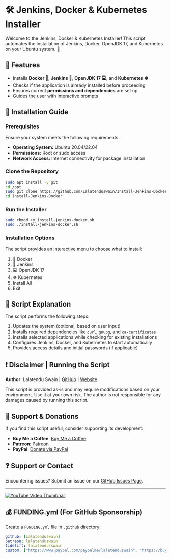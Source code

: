 # 🛠️ Jenkins, Docker & Kubernetes Installer

Welcome to the Jenkins, Docker & Kubernetes Installer! This script automates the installation of Jenkins, Docker, OpenJDK 17, and Kubernetes on your Ubuntu system. 🚀

## 📌 Features
- Installs **Docker 🐋**, **Jenkins 🤖**, **OpenJDK 17 💻**, and **Kubernetes ☸️**
- Checks if the application is already installed before proceeding
- Ensures correct **permissions and dependencies** are set up
- Guides the user with interactive prompts

## 📖 Installation Guide

### **Prerequisites**
Ensure your system meets the following requirements:
- **Operating System:** Ubuntu 20.04/22.04
- **Permissions:** Root or sudo access
- **Network Access:** Internet connectivity for package installation

### **Clone the Repository**
```bash
sudo apt install -y git
cd /opt
sudo git clone https://github.com/Lalatenduswain/Install-Jenkins-Docker.git
cd Install-Jenkins-Docker
```

### **Run the Installer**
```bash
sudo chmod +x install-jenkins-docker.sh
sudo ./install-jenkins-docker.sh
```

### **Installation Options**
The script provides an interactive menu to choose what to install:
1. 🐋 Docker
2. 🤖 Jenkins
3. 💻 OpenJDK 17
4. ☸️ Kubernetes
5. Install All
6. Exit

## 📜 Script Explanation

The script performs the following steps:
1. Updates the system (optional, based on user input)
2. Installs required dependencies like `curl`, `gnupg`, and `ca-certificates`
3. Installs selected applications while checking for existing installations
4. Configures Jenkins, Docker, and Kubernetes to start automatically
5. Provides access details and initial passwords (if applicable)

## ❗ Disclaimer | Running the Script

**Author:** Lalatendu Swain | [GitHub](https://github.com/Lalatenduswain) | [Website](https://blog.lalatendu.info/)

This script is provided as-is and may require modifications based on your environment. Use it at your own risk. The author is not responsible for any damages caused by running this script.

## 💖 Support & Donations

If you find this script useful, consider supporting its development:
- **Buy Me a Coffee**: [Buy Me a Coffee](https://www.buymeacoffee.com/lalatendu.swain)
- **Patreon**: [Patreon](https://www.patreon.com/lalatenduswain)
- **PayPal**: [Donate via PayPal](https://www.paypal.com/paypalme/lalatenduswain)

## ❓ Support or Contact

Encountering issues? Submit an issue on our [GitHub Issues Page](https://github.com/Lalatenduswain/Install-Jenkins-Docker/issues).

---
[![YouTube Video Thumbnail](https://img.youtube.com/vi/S-bTmTY8ceU/0.jpg)](https://youtu.be/S-bTmTY8ceU)

## 💰 FUNDING.yml (For GitHub Sponsorship)
Create a `FUNDING.yml` file in `.github` directory:

```yaml
github: [Lalatenduswain]
patreon: lalatenduswain
tidelift: lalatendu/swain
custom: ["https://www.paypal.com/paypalme/lalatenduswain", "https://buymeacoffee.com/lalatendu.swain"]
```

